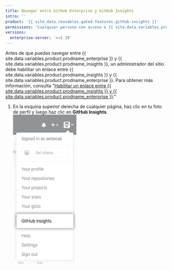 ```yaml
---
title: Navegar entre GitHub Enterprise y GitHub Insights
intro: ''
product: '{{ site.data.reusables.gated-features.github-insights }}'
permissions: 'Cualquier persona con acceso a {{ site.data.variables.product.prodname_insights }} puede navegar entre {{ site.data.variables.product.prodname_enterprise }} y {{ site.data.variables.product.prodname_insights }}.'
versions:
  enterprise-server: '>=2.19'
---
```


Antes de que puedas navegar entre {{ site.data.variables.product.prodname_enterprise }} y {{ site.data.variables.product.prodname_insights }}, un administrador del sitio debe habilitar un enlace entre {{ site.data.variables.product.prodname_insights }} y {{ site.data.variables.product.prodname_enterprise }}. Para obtener más información, consulta "[Habilitar un enlace entre {{ site.data.variables.product.prodname_insights }} y {{ site.data.variables.product.prodname_enterprise }}](/insights/installing-and-configuring-github-insights/enabling-a-link-between-github-insights-and-github-enterprise)."

1. En la esquina superior derecha de cualquier página, haz clic en tu foto de perfil y luego haz clic en **GitHub Insights**. ![Enlace a GitHub Insights](/assets/images/help/insights/github-insights-link.png)

